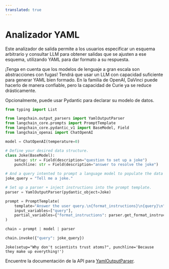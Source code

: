 ```yaml
---
translated: true
---
```


# Analizador YAML

Este analizador de salida permite a los usuarios especificar un esquema arbitrario y consultar LLM para obtener salidas que se ajusten a ese esquema, utilizando YAML para dar formato a su respuesta.

¡Tenga en cuenta que los modelos de lenguaje a gran escala son abstracciones con fugas! Tendrá que usar un LLM con capacidad suficiente para generar YAML bien formado. En la familia de OpenAI, DaVinci puede hacerlo de manera confiable, pero la capacidad de Curie ya se reduce drásticamente.

Opcionalmente, puede usar Pydantic para declarar su modelo de datos.

```python
from typing import List

from langchain.output_parsers import YamlOutputParser
from langchain_core.prompts import PromptTemplate
from langchain_core.pydantic_v1 import BaseModel, Field
from langchain_openai import ChatOpenAI
```

```python
model = ChatOpenAI(temperature=0)
```

```python
# Define your desired data structure.
class Joke(BaseModel):
    setup: str = Field(description="question to set up a joke")
    punchline: str = Field(description="answer to resolve the joke")
```

```python
# And a query intented to prompt a language model to populate the data structure.
joke_query = "Tell me a joke."

# Set up a parser + inject instructions into the prompt template.
parser = YamlOutputParser(pydantic_object=Joke)

prompt = PromptTemplate(
    template="Answer the user query.\n{format_instructions}\n{query}\n",
    input_variables=["query"],
    partial_variables={"format_instructions": parser.get_format_instructions()},
)

chain = prompt | model | parser

chain.invoke({"query": joke_query})
```

```output
Joke(setup="Why don't scientists trust atoms?", punchline='Because they make up everything!')
```

Encuentre la documentación de la API para [YamlOutputParser](https://api.python.langchain.com/en/latest/output_parsers/langchain.output_parsers.yaml.YamlOutputParser.html#langchain.output_parsers.yaml.YamlOutputParser).
